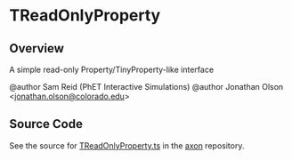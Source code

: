 # TReadOnlyProperty

## Overview

A simple read-only Property/TinyProperty-like interface

@author Sam Reid (PhET Interactive Simulations)
@author Jonathan Olson &lt;jonathan.olson@colorado.edu&gt;



## Source Code

See the source for [TReadOnlyProperty.ts](https://github.com/phetsims/axon/blob/main/js/TReadOnlyProperty.ts) in the [axon](https://github.com/phetsims/axon) repository.
